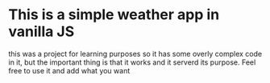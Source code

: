 # This is a simple weather app in vanilla JS
this was a project for learning purposes so it has some overly complex code in it, but the important thing is that it works and it serverd its purpose.
Feel free to use it and add what you want

